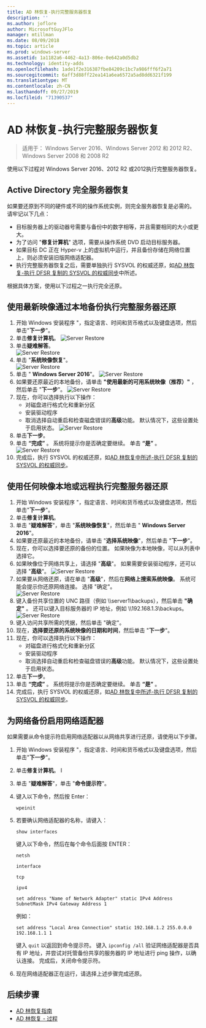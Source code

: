 ```yaml
---
title: AD 林恢复-执行完整服务器恢复
description: ''
ms.author: joflore
author: MicrosoftGuyJFlo
manager: mtillman
ms.date: 08/09/2018
ms.topic: article
ms.prod: windows-server
ms.assetid: 1a1182a6-4462-4a13-806e-0e642a0d5db2
ms.technology: identity-adds
ms.openlocfilehash: 1ade1f2e316387fbe84209c1bc7a986fff6f2a71
ms.sourcegitcommit: 6aff3d88ff22ea141a6ea6572a5ad8dd6321f199
ms.translationtype: MT
ms.contentlocale: zh-CN
ms.lasthandoff: 09/27/2019
ms.locfileid: "71390537"
---
```

# <a name="ad-forest-recovery---performing-a-full-server-recovery"></a>AD 林恢复-执行完整服务器恢复 

>适用于： Windows Server 2016、Windows Server 2012 和 2012 R2、Windows Server 2008 和 2008 R2

使用以下过程对 Windows Server 2016、2012 R2 或2012执行完整服务器恢复。 

## <a name="active-directory-full-server-recovery"></a>Active Directory 完全服务器恢复

如果要还原到不同的硬件或不同的操作系统实例，则完全服务器恢复是必需的。 请牢记以下几点：

- 目标服务器上的驱动器号需要与备份中的数字相等，并且需要相同的大小或更大。
- 为了访问 "**修复计算机**" 选项，需要从操作系统 DVD 启动目标服务器。 
- 如果目标 DC 正在 Hyper-v 上的虚拟机中运行，并且备份存储在网络位置上，则必须安装旧版网络适配器。 
- 执行完整服务器恢复之后，需要单独执行 SYSVOL 的权威还原，如[AD 林恢复-执行 DFSR 复制的 SYSVOL 的权威同步](AD-Forest-Recovery-Authoritative-Recovery-SYSVOL.md)中所述。

根据具体方案，使用以下过程之一执行完全还原。 
  
## <a name="perform-a-full-server-restore-with-a-local-backup-with-the-latest-image"></a>使用最新映像通过本地备份执行完整服务器还原
  
1. 开始 Windows 安装程序 "，指定语言、时间和货币格式以及键盘选项，然后单击"**下一步**"。 
2. 单击**修复计算机**。
   ![Server Restore](media/AD-Forest-Recovery-Perform-a-Full-Recovery/restore1.png)
3. 单击**疑难解答**。</br>
   ![Server Restore](media/AD-Forest-Recovery-Perform-a-Full-Recovery/restore2.png)
4. 单击 "**系统映像恢复**"。</br>
   ![Server Restore](media/AD-Forest-Recovery-Perform-a-Full-Recovery/restore3.png)
5. 单击 " **Windows Server 2016**"。 
   ![Server Restore](media/AD-Forest-Recovery-Perform-a-Full-Recovery/restore4.png)
6. 如果要还原最近的本地备份，请单击 **"使用最新的可用系统映像（推荐）"** ，然后单击 "**下一步**"。
   ![Server Restore](media/AD-Forest-Recovery-Perform-a-Full-Recovery/restore5.png)
7. 现在，你可以选择执行以下操作：
   -  对磁盘进行格式化和重新分区
   -  安装驱动程序
   -  取消选择自动重启和检查磁盘错误的**高级**功能。 默认情况下，这些设置处于启用状态。
   ![Server Restore](media/AD-Forest-Recovery-Perform-a-Full-Recovery/restore6.png)
8. 单击**下一步**。
9. 单击 **“完成”** 。 系统将提示你是否确定要继续。 单击 **“是”** 。 
   ![Server Restore](media/AD-Forest-Recovery-Perform-a-Full-Recovery/restore11.png) 
10. 完成后，执行 SYSVOL 的权威还原，如[AD 林恢复中所述-执行 DFSR 复制的 SYSVOL 的权威同步](AD-Forest-Recovery-Authoritative-Recovery-SYSVOL.md)。

## <a name="perform-a-full-server-restore-with-any-image-local-or-remote"></a>使用任何映像本地或远程执行完整服务器还原

1. 开始 Windows 安装程序 "，指定语言、时间和货币格式以及键盘选项，然后单击"**下一步**"。 
2. 单击**修复计算机**。</br>
3. 单击 "**疑难解答**"，单击 "**系统映像恢复**"，然后单击 " **Windows Server 2016**"。 
4. 如果要还原最近的本地备份，请单击 "**选择系统映像**"，然后单击 "**下一步**"。
5. 现在，你可以选择要还原的备份的位置。 如果映像为本地映像，可以从列表中选择它。 
6. 如果映像位于网络共享上，请选择 "**高级**"。 如果需要安装驱动程序，还可以选择 "**高级**"。
   ![Server Restore](media/AD-Forest-Recovery-Perform-a-Full-Recovery/restore7.png)
7. 如果要从网络还原，请在单击 "**高级**"，然后在**网络上搜索系统映像**。 系统可能会提示你还原网络连接。 选择 "确定"。 </br>
   ![Server Restore](media/AD-Forest-Recovery-Perform-a-Full-Recovery/restore8.png)
8. 键入备份共享位置的 UNC 路径（例如 \\\server1\backups），然后单击 **"确定"** 。 还可以键入目标服务器的 IP 地址，例如 \\\192.168.1.3\backups。 
   ![Server Restore](media/AD-Forest-Recovery-Perform-a-Full-Recovery/restore9.png)
9. 键入访问共享所需的凭据，然后单击 "确定"。 
10. 现在，**选择要还原的系统映像的日期和时间**，然后单击 "**下一步**"。
11. 现在，你可以选择执行以下操作：
    - 对磁盘进行格式化和重新分区
    - 安装驱动程序
    - 取消选择自动重启和检查磁盘错误的**高级**功能。 默认情况下，这些设置处于启用状态。
12. 单击**下一步**。
13. 单击 **“完成”** 。 系统将提示你是否确定要继续。 单击 **“是”** 。  
14. 完成后，执行 SYSVOL 的权威还原，如[AD 林恢复中所述-执行 DFSR 复制的 SYSVOL 的权威同步](AD-Forest-Recovery-Authoritative-Recovery-SYSVOL.md)。

## <a name="enabling-the-network-adapter-for-a-network-backup"></a>为网络备份启用网络适配器

如果需要从命令提示符启用网络适配器以从网络共享进行还原，请使用以下步骤。

1. 开始 Windows 安装程序 "，指定语言、时间和货币格式以及键盘选项，然后单击"**下一步**"。 
2. 单击**修复计算机**。 I
3. 单击 "**疑难解答**"，单击 "**命令提示符**"。 
4. 键入以下命令，然后按 Enter：  

   ```  
   wpeinit  
   ```

5. 若要确认网络适配器的名称，请键入：  

   ```  
   show interfaces  
   ```  

   键入以下命令，然后在每个命令后面按 ENTER：  

   ```  
   netsh  
   ```  

   ```  
   interface  
   ```  
  
   ```  
   tcp  
   ```  

   ```  
   ipv4  
   ```  
  
   ```  
   set address "Name of Network Adapter" static IPv4 Address SubnetMask IPv4 Gateway Address 1  
   ```  

   例如：  
  
   ```  
   set address "Local Area Connection" static 192.168.1.2 255.0.0.0 192.168.1.1 1  
   ```  

   键入 `quit` 以返回到命令提示符。 键入 `ipconfig /all` 验证网络适配器是否具有 IP 地址，并尝试对托管备份共享的服务器的 IP 地址进行 ping 操作，以确认连接。 完成后，关闭命令提示符。 

6. 现在网络适配器正在运行，请选择上述步骤完成还原。

## <a name="next-steps"></a>后续步骤

- [AD 林恢复指南](AD-Forest-Recovery-Guide.md)
- [AD 林恢复 - 过程](AD-Forest-Recovery-Procedures.md)
